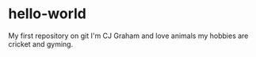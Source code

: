 # hello-world
My first repository on git
I'm CJ Graham and love animals my hobbies are cricket and gyming.
